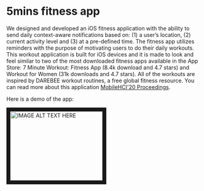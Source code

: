 # 5mins fitness app

We designed and developed an iOS fitness application with the ability to send daily context-aware notifications based on: (1) a user’s location, (2) current activity level and (3) at a pre-defined time. The fitness app utilizes reminders with the purpose of motivating users to do their daily workouts.
This workout application is built for iOS devices and it is made to look and feel similar to two of the most downloaded fitness apps available in the App Store: 7 Minute Workout: Fitness App (8.4k download and 4.7 stars) and Workout for Women (31k downloads and 4.7 stars).
All of the workouts are inspired by DAREBEE workout routines, a free global fitness resource. You can read more about this application [MobileHCI'20 Proceedings](https://dl.acm.org/doi/fullHtml/10.1145/3406324.3417145).

Here is a demo of the app:

<a href="http://www.youtube.com/watch?feature=player_embedded&v=TMkkRhUu-9k
" target="_blank"><img src="http://img.youtube.com/vi/TMkkRhUu-9k/0.jpg" 
alt="IMAGE ALT TEXT HERE" width="240" height="180" border="10" /></a>

